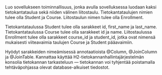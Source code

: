 Luo sovellukseen toiminnallisuus, jonka avulla sovelluksessa luodaan kaksi tietokantataulua sekä niiden välinen 
liitostaulu. Tietokantataulujen nimien tulee olla Student ja Course. Liitostaulun nimen tulee olla Enrollment.

Tietokantataulussa Student tulee olla sarakkeet id, first_name ja last_name. Tietokantataulussa Course tulee 
olla sarakkeet id ja name. Liitostaulussa Enrollment tulee olla sarakkeet course_id ja student_id, jotka ovat 
nimensä mukaisesti viiteavaimia taulujen Course ja Student pääavaimiin.

Hyödyt sarakkeiden nimeämisessä annotaatioista @Column, @JoinColumn ja @JoinTable. Kannattaa käyttää 
H2-tietokannanhallintajärjestelmän konsolia tietokannan tarkasteluun — tietokannan voi tyhjentää poistamalla 
tehtäväpohjassa olevat database-alkuiset tiedostot.
